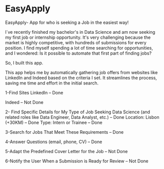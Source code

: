 # EasyApply
EasyApply- App for who is seeking a Job in the easiest way!

I´ve recently  finished my bachelor's in Data Science and am now seeking my first job or internship opportunity.
It's very challenging because the market is highly competitive, with hundreds of submissions for every position. I find myself spending a lot of time searching for opportunities, and I wondered: Is it possible to automate that first part of finding jobs?

So, I built this app.

This app helps me by automatically gathering job offers from websites like LinkedIn and Indeed based on the criteria I set. It streamlines the process, saving me time and effort in the initial search.

1-Find Sites
LinkedIn – Done

Indeed – Not Done

2- Find Specific Details for My Type of Job Seeking
Data Science (and related roles like Data Engineer, Data Analyst, etc.) – Done
Location: Lisbon (+30KM) – Done
Type: Intern or Trainee – Done

3-Search for Jobs That Meet These Requirements – Done

4-Answer Questions (email, phone, CV) –  Done

5-Adapt the Predefined Cover Letter for the Job – Not Done

6-Notify the User When a Submission is Ready for Review – Not Done
